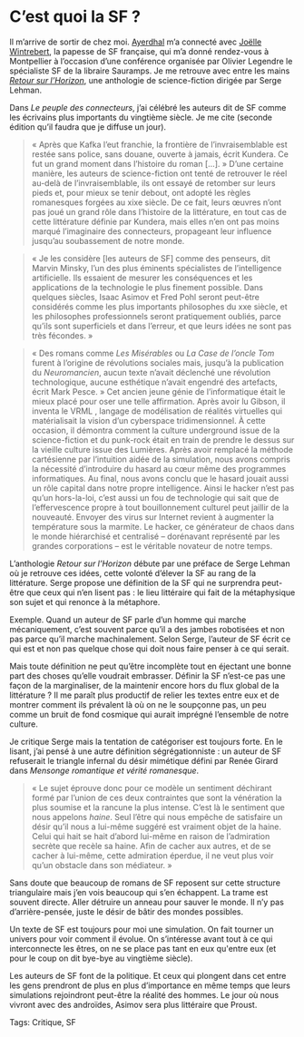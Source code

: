 # C&#8217;est quoi la SF ?

Il m’arrive de sortir de chez moi. [Ayerdhal](http://fr.wikipedia.org/wiki/Ayerdhal) m’a connecté avec [Joëlle Wintrebert](http://www.wintrebert.info/fr/), la papesse de SF française, qui m’a donné rendez-vous à Montpellier à l’occasion d’une conférence organisée par Olivier Legendre le spécialiste SF de la libraire Sauramps. Je me retrouve avec entre les mains [*Retour sur l’Horizon*](http://www.amazon.fr/Retour-sur-lhorizon-Quinze-science-fiction/dp/2207260550), une anthologie de science-fiction dirigée par Serge Lehman.

Dans *Le peuple des connecteurs*, j’ai célébré les auteurs dit de SF comme les écrivains plus importants du vingtième siècle. Je me cite (seconde édition qu’il faudra que je diffuse un jour).

> « Après que Kafka l’eut franchie, la frontière de l’invraisemblable est restée sans police, sans douane, ouverte à jamais, écrit Kundera. Ce fut un grand moment dans l’histoire du roman \[…\]. » D’une certaine manière, les auteurs de science-fiction ont tenté de retrouver le réel au-delà de l’invraisemblable, ils ont essayé de retomber sur leurs pieds et, pour mieux se tenir debout, ont adopté les règles romanesques forgées au xixe siècle. De ce fait, leurs œuvres n’ont pas joué un grand rôle dans l’histoire de la littérature, en tout cas de cette littérature définie par Kundera, mais elles n’en ont pas moins marqué l’imaginaire des connecteurs, propageant leur influence jusqu’au soubassement de notre monde.

> « Je les considère \[les auteurs de SF\] comme des penseurs, dit Marvin Minsky, l’un des plus éminents spécialistes de l’intelligence artificielle. Ils essaient de mesurer les conséquences et les applications de la technologie le plus finement possible. Dans quelques siècles, Isaac Asimov et Fred Pohl seront peut-être considérés comme les plus importants philosophes du xxe siècle, et les philosophes professionnels seront pratiquement oubliés, parce qu’ils sont superficiels et dans l’erreur, et que leurs idées ne sont pas très fécondes. »

> « Des romans comme *Les Misérables* ou *La Case de l’oncle Tom* furent à l’origine de révolutions sociales mais, jusqu’à la publication du *Neuromancien*, aucun texte n’avait déclenché une révolution technologique, aucune esthétique n’avait engendré des artefacts, écrit Mark Pesce. » Cet ancien jeune génie de l’informatique était le mieux placé pour oser une telle affirmation. Après avoir lu Gibson, il inventa le VRML , langage de modélisation de réalités virtuelles qui matérialisait la vision d’un cyberspace tridimensionnel. À cette occasion, il démontra comment la culture underground issue de la science-fiction et du punk-rock était en train de prendre le dessus sur la vieille culture issue des Lumières. Après avoir remplacé la méthode cartésienne par l’intuition aidée de la simulation, nous avons compris la nécessité d’introduire du hasard au cœur même des programmes informatiques. Au final, nous avons conclu que le hasard jouait aussi un rôle capital dans notre propre intelligence. Ainsi le hacker n’est pas qu’un hors-la-loi, c’est aussi un fou de technologie qui sait que de l’effervescence propre à tout bouillonnement culturel peut jaillir de la nouveauté. Envoyer des virus sur Internet revient à augmenter la température sous la marmite. Le hacker, ce générateur de chaos dans le monde hiérarchisé et centralisé – dorénavant représenté par les grandes corporations – est le véritable novateur de notre temps.

L’anthologie *Retour sur l’Horizon* débute par une préface de Serge Lehman où je retrouve ces idées, cette volonté d’élever la SF au rang de la littérature. Serge propose une définition de la SF qui ne surprendra peut-être que ceux qui n’en lisent pas : le lieu littéraire qui fait de la métaphysique son sujet et qui renonce à la métaphore.

Exemple. Quand un auteur de SF parle d’un homme qui marche mécaniquement, c’est souvent parce qu’il a des jambes robotisées et non pas parce qu’il marche machinalement. Selon Serge, l’auteur de SF écrit ce qui est et non pas quelque chose qui doit nous faire penser à ce qui serait.

Mais toute définition ne peut qu’être incomplète tout en éjectant une bonne part des choses qu’elle voudrait embrasser. Définir la SF n’est-ce pas une façon de la marginaliser, de la maintenir encore hors du flux global de la littérature ? Il me paraît plus productif de relier les textes entre eux et de montrer comment ils prévalent là où on ne le soupçonne pas, un peu comme un bruit de fond cosmique qui aurait imprégné l’ensemble de notre culture.

Je critique Serge mais la tentation de catégoriser est toujours forte. En le lisant, j’ai pensé à une autre définition ségrégationniste : un auteur de SF refuserait le triangle infernal du désir mimétique défini par Renée Girard dans *Mensonge romantique et vérité romanesque*.

> « Le sujet éprouve donc pour ce modèle un sentiment déchirant formé par l’union de ces deux contraintes que sont la vénération la plus soumise et la rancune la plus intense. C’est là le sentiment que nous appelons *haine*. Seul l’être qui nous empêche de satisfaire un désir qu’il nous a lui-même suggéré est vraiment objet de la haine. Celui qui hait se hait d’abord lui-même en raison de l’admiration secrète que recèle sa haine. Afin de cacher aux autres, et de se cacher à lui-même, cette admiration éperdue, il ne veut plus voir qu’un obstacle dans son médiateur. »

Sans doute que beaucoup de romans de SF reposent sur cette structure triangulaire mais j’en vois beaucoup qui s’en échappent. La trame est souvent directe. Aller détruire un anneau pour sauver le monde. Il n’y pas d’arrière-pensée, juste le désir de bâtir des mondes possibles.

Un texte de SF est toujours pour moi une simulation. On fait tourner un univers pour voir comment il évolue. On s’intéresse avant tout à ce qui interconnecte les êtres, on ne se place pas tant en eux qu'entre eux (et pour le coup on dit bye-bye au vingtième siècle).

Les auteurs de SF font de la politique. Et ceux qui plongent dans cet entre les gens prendront de plus en plus d’importance en même temps que leurs simulations rejoindront peut-être la réalité des hommes. Le jour où nous vivront avec des androïdes, Asimov sera plus littéraire que Proust.

Tags: Critique, SF